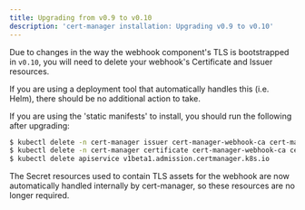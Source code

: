 ```yaml
---
title: Upgrading from v0.9 to v0.10
description: 'cert-manager installation: Upgrading v0.9 to v0.10'
---
```


Due to changes in the way the webhook component's TLS is bootstrapped in
`v0.10`, you will need to delete your webhook's Certificate and Issuer
resources.

If you are using a deployment tool that automatically handles this (i.e. Helm),
there should be no additional action to take.

If you are using the 'static manifests' to install, you should run the following
after upgrading:

```bash
$ kubectl delete -n cert-manager issuer cert-manager-webhook-ca cert-manager-webhook-selfsign
$ kubectl delete -n cert-manager certificate cert-manager-webhook-ca cert-manager-webhook-webhook-tls
$ kubectl delete apiservice v1beta1.admission.certmanager.k8s.io
```

The Secret resources used to contain TLS assets for the webhook are now
automatically handled internally by cert-manager, so these resources are no
longer required.